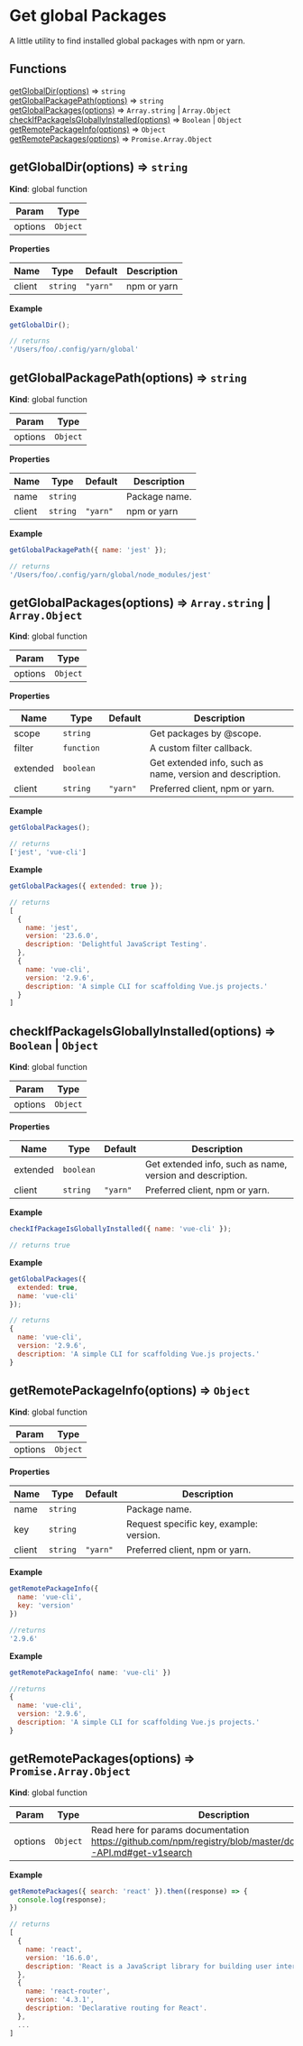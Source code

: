 # Get global Packages
A little utility to find installed global packages with npm or yarn.
## Functions

<dl>
<dt><a href="#getGlobalDir">getGlobalDir(options)</a> ⇒ <code>string</code></dt>
<dd></dd>
<dt><a href="#getGlobalPackagePath">getGlobalPackagePath(options)</a> ⇒ <code>string</code></dt>
<dd></dd>
<dt><a href="#getGlobalPackages">getGlobalPackages(options)</a> ⇒ <code>Array.string</code> | <code>Array.Object</code></dt>
<dd></dd>
<dt><a href="#checkIfPackageIsGloballyInstalled">checkIfPackageIsGloballyInstalled(options)</a> ⇒ <code>Boolean</code> | <code>Object</code></dt>
<dd></dd>
<dt><a href="#getRemotePackageInfo">getRemotePackageInfo(options)</a> ⇒ <code>Object</code></dt>
<dd></dd>
<dt><a href="#getRemotePackages">getRemotePackages(options)</a> ⇒ <code>Promise.Array.Object</code></dt>
<dd></dd>
</dl>

<a name="getGlobalDir"></a>

## getGlobalDir(options) ⇒ <code>string</code>
**Kind**: global function  

| Param | Type |
| --- | --- |
| options | <code>Object</code> | 

**Properties**

| Name | Type | Default | Description |
| --- | --- | --- | --- |
| client | <code>string</code> | <code>&quot;yarn&quot;</code> | npm or yarn |

**Example**  
```js
getGlobalDir();

// returns
'/Users/foo/.config/yarn/global'
```
<a name="getGlobalPackagePath"></a>

## getGlobalPackagePath(options) ⇒ <code>string</code>
**Kind**: global function  

| Param | Type |
| --- | --- |
| options | <code>Object</code> | 

**Properties**

| Name | Type | Default | Description |
| --- | --- | --- | --- |
| name | <code>string</code> |  | Package name. |
| client | <code>string</code> | <code>&quot;yarn&quot;</code> | npm or yarn |

**Example**  
```js
getGlobalPackagePath({ name: 'jest' });

// returns
'/Users/foo/.config/yarn/global/node_modules/jest'
```
<a name="getGlobalPackages"></a>

## getGlobalPackages(options) ⇒ <code>Array.string</code> \| <code>Array.Object</code>
**Kind**: global function  

| Param | Type |
| --- | --- |
| options | <code>Object</code> | 

**Properties**

| Name | Type | Default | Description |
| --- | --- | --- | --- |
| scope | <code>string</code> |  | Get packages by @scope. |
| filter | <code>function</code> |  | A custom filter callback. |
| extended | <code>boolean</code> |  | Get extended info, such as name, version and description. |
| client | <code>string</code> | <code>&quot;yarn&quot;</code> | Preferred client, npm or yarn. |

**Example**  
```js
getGlobalPackages();

// returns
['jest', 'vue-cli']
```
**Example**  
```js
getGlobalPackages({ extended: true });

// returns
[
  {
    name: 'jest',
    version: '23.6.0',
    description: 'Delightful JavaScript Testing'.
  },
  {
    name: 'vue-cli',
    version: '2.9.6',
    description: 'A simple CLI for scaffolding Vue.js projects.'
  }
]
```
<a name="checkIfPackageIsGloballyInstalled"></a>

## checkIfPackageIsGloballyInstalled(options) ⇒ <code>Boolean</code> \| <code>Object</code>
**Kind**: global function  

| Param | Type |
| --- | --- |
| options | <code>Object</code> | 

**Properties**

| Name | Type | Default | Description |
| --- | --- | --- | --- |
| extended | <code>boolean</code> |  | Get extended info, such as name, version and description. |
| client | <code>string</code> | <code>&quot;yarn&quot;</code> | Preferred client, npm or yarn. |

**Example**  
```js
checkIfPackageIsGloballyInstalled({ name: 'vue-cli' });

// returns true
```
**Example**  
```js
getGlobalPackages({
  extended: true,
  name: 'vue-cli'
});

// returns
{
  name: 'vue-cli',
  version: '2.9.6',
  description: 'A simple CLI for scaffolding Vue.js projects.'
}
```
<a name="getRemotePackageInfo"></a>

## getRemotePackageInfo(options) ⇒ <code>Object</code>
**Kind**: global function  

| Param | Type |
| --- | --- |
| options | <code>Object</code> | 

**Properties**

| Name | Type | Default | Description |
| --- | --- | --- | --- |
| name | <code>string</code> |  | Package name. |
| key | <code>string</code> |  | Request specific key, example: version. |
| client | <code>string</code> | <code>&quot;yarn&quot;</code> | Preferred client, npm or yarn. |

**Example**  
```js
getRemotePackageInfo({
  name: 'vue-cli',
  key: 'version'
})

//returns
'2.9.6'
```
**Example**  
```js
getRemotePackageInfo( name: 'vue-cli' })

//returns
{
  name: 'vue-cli',
  version: '2.9.6',
  description: 'A simple CLI for scaffolding Vue.js projects.'
}
```
<a name="getRemotePackages"></a>

## getRemotePackages(options) ⇒ <code>Promise.Array.Object</code>
**Kind**: global function  

| Param | Type | Description |
| --- | --- | --- |
| options | <code>Object</code> | Read here for params documentation https://github.com/npm/registry/blob/master/docs/REGISTRY-API.md#get-v1search |

**Example**  
```js
getRemotePackages({ search: 'react' }).then((response) => {
  console.log(response);
})

// returns
[
  {
    name: 'react',
    version: '16.6.0',
    description: 'React is a JavaScript library for building user interfaces.'.
  },
  {
    name: 'react-router',
    version: '4.3.1',
    description: 'Declarative routing for React'.
  },
  ...
]
```